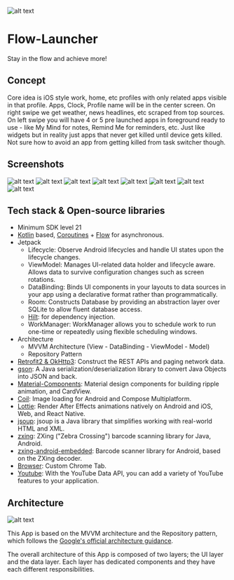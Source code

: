 ![alt text](https://github.com/Singularity-Coder/Flow-Launcher/blob/main/assets/logo192.png)
# Flow-Launcher
Stay in the flow and achieve more!

## Concept
Core idea is iOS style work, home, etc profiles with only related apps visible in that profile. Apps, Clock, Profile name will be in the center screen. On right swipe we get weather, news headlines, etc scraped from top sources. On left swipe you will have 4 or 5 pre launched apps in foreground ready to use - like My Mind for notes, Remind Me for reminders, etc. Just like widgets but in reality just apps that never get killed until device gets killed. Not sure how to avoid an app from getting killed from task switcher though.

## Screenshots
![alt text](https://github.com/Singularity-Coder/Flow-Launcher/blob/main/assets/ss1.5.png)
![alt text](https://github.com/Singularity-Coder/Flow-Launcher/blob/main/assets/ss2.5.png)
![alt text](https://github.com/Singularity-Coder/Flow-Launcher/blob/main/assets/ss3.5.png)
![alt text](https://github.com/Singularity-Coder/Flow-Launcher/blob/main/assets/ss4.5.png)
![alt text](https://github.com/Singularity-Coder/Flow-Launcher/blob/main/assets/ss5.png)
![alt text](https://github.com/Singularity-Coder/Flow-Launcher/blob/main/assets/ss6.5.png)
![alt text](https://github.com/Singularity-Coder/Flow-Launcher/blob/main/assets/ss7.5.png)
![alt text](https://github.com/Singularity-Coder/Flow-Launcher/blob/main/assets/ss8.png)

## Tech stack & Open-source libraries
- Minimum SDK level 21
-  [Kotlin](https://kotlinlang.org/) based, [Coroutines](https://github.com/Kotlin/kotlinx.coroutines) + [Flow](https://kotlin.github.io/kotlinx.coroutines/kotlinx-coroutines-core/kotlinx.coroutines.flow/) for asynchronous.
- Jetpack
  - Lifecycle: Observe Android lifecycles and handle UI states upon the lifecycle changes.
  - ViewModel: Manages UI-related data holder and lifecycle aware. Allows data to survive configuration changes such as screen rotations.
  - DataBinding: Binds UI components in your layouts to data sources in your app using a declarative format rather than programmatically.
  - Room: Constructs Database by providing an abstraction layer over SQLite to allow fluent database access.
  - [Hilt](https://dagger.dev/hilt/): for dependency injection.
  - WorkManager: WorkManager allows you to schedule work to run one-time or repeatedly using flexible scheduling windows.
- Architecture
  - MVVM Architecture (View - DataBinding - ViewModel - Model)
  - Repository Pattern
- [Retrofit2 & OkHttp3](https://github.com/square/retrofit): Construct the REST APIs and paging network data.
- [gson](https://github.com/google/gson): A Java serialization/deserialization library to convert Java Objects into JSON and back.
- [Material-Components](https://github.com/material-components/material-components-android): Material design components for building ripple animation, and CardView.
- [Coil](https://github.com/coil-kt/coil): Image loading for Android and Compose Multiplatform.
- [Lottie](https://github.com/airbnb/lottie-android): Render After Effects animations natively on Android and iOS, Web, and React Native.
- [jsoup](https://mvnrepository.com/artifact/org.jsoup/jsoup): jsoup is a Java library that simplifies working with real-world HTML and XML.
- [zxing](https://github.com/zxing/zxing): ZXing ("Zebra Crossing") barcode scanning library for Java, Android.
- [zxing-android-embedded](https://github.com/journeyapps/zxing-android-embedded): Barcode scanner library for Android, based on the ZXing decoder.
- [Browser](https://developer.android.com/jetpack/androidx/releases/browser): Custom Chrome Tab.
- [Youtube](https://developers.google.com/youtube/v3): With the YouTube Data API, you can add a variety of YouTube features to your application.

## Architecture
![alt text](https://github.com/Singularity-Coder/Flow-Launcher/blob/main/assets/arch.png)

This App is based on the MVVM architecture and the Repository pattern, which follows the [Google's official architecture guidance](https://developer.android.com/topic/architecture).

The overall architecture of this App is composed of two layers; the UI layer and the data layer. Each layer has dedicated components and they have each different responsibilities.